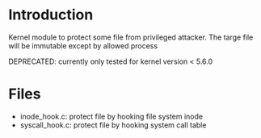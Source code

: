 # Introduction

Kernel module to protect some file from privileged attacker. The targe file will be immutable except by allowed process

DEPRECATED: currently only tested for kernel version < 5.6.0

# Files

- inode_hook.c: protect file by hooking file system inode
- syscall_hook.c: protect file by hooking system call table